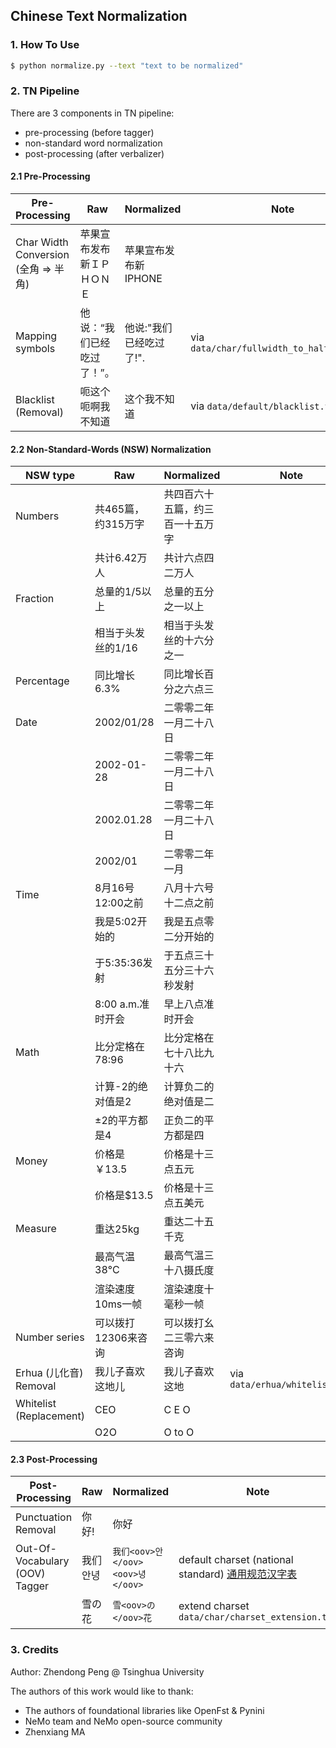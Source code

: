 ## Chinese Text Normalization

### 1. How To Use

``` bash
$ python normalize.py --text "text to be normalized"
```

### 2. TN Pipeline

There are 3 components in TN pipeline:

* pre-processing (before tagger)
* non-standard word normalization
* post-processing (after verbalizer)

#### 2.1 Pre-Processing

| Pre-Processing                       | Raw                        | Normalized              | Note                                       |
| ------------------------------------ | -------------------------- | ----------------------- | ------------------------------------------ |
| Char Width Conversion (全角 => 半角) | 苹果宣布发布新ＩＰＨＯＮＥ | 苹果宣布发布新IPHONE    |                                            |
| Mapping symbols                      | 他说：“我们已经吃过了！”。 | 他说:"我们已经吃过了!". | via `data/char/fullwidth_to_halfwidth.tsv` |
| Blacklist (Removal)                  | 呃这个呃啊我不知道         | 这个我不知道            | via `data/default/blacklist.tsv`           |

#### 2.2 Non-Standard-Words (NSW) Normalization

| NSW type                | Raw                 | Normalized                       | Note                           |
| ----------------------- | ------------------- | -------------------------------- | ------------------------------ |
| Numbers                 | 共465篇，约315万字  | 共四百六十五篇，约三百一十五万字 |                                |
|                         | 共计6.42万人        | 共计六点四二万人                 |                                |
| Fraction                | 总量的1/5以上       | 总量的五分之一以上               |                                |
|                         | 相当于头发丝的1/16  | 相当于头发丝的十六分之一         |                                |
| Percentage              | 同比增长6.3%        | 同比增长百分之六点三             |                                |
| Date                    | 2002/01/28          | 二零零二年一月二十八日           |                                |
|                         | 2002-01-28          | 二零零二年一月二十八日           |                                |
|                         | 2002.01.28          | 二零零二年一月二十八日           |                                |
|                         | 2002/01             | 二零零二年一月                   |                                |
| Time                    | 8月16号12:00之前    | 八月十六号十二点之前             |                                |
|                         | 我是5:02开始的      | 我是五点零二分开始的             |                                |
|                         | 于5:35:36发射       | 于五点三十五分三十六秒发射       |                                |
|                         | 8:00 a.m.准时开会   | 早上八点准时开会                 |                                |
| Math                    | 比分定格在78:96     | 比分定格在七十八比九十六         |                                |
|                         | 计算-2的绝对值是2   | 计算负二的绝对值是二             |                                |
|                         | ±2的平方都是4       | 正负二的平方都是四               |                                |
| Money                   | 价格是￥13.5        | 价格是十三点五元                 |                                |
|                         | 价格是$13.5         | 价格是十三点五美元               |                                |
| Measure                 | 重达25kg            | 重达二十五千克                   |                                |
|                         | 最高气温38°C        | 最高气温三十八摄氏度             |                                |
|                         | 渲染速度10ms一帧    | 渲染速度十毫秒一帧               |                                |
| Number series           | 可以拨打12306来咨询 | 可以拨打幺二三零六来咨询         |                                |
| Erhua (儿化音) Removal  | 我儿子喜欢这地儿    | 我儿子喜欢这地                   | via `data/erhua/whitelist.tsv` |
| Whitelist (Replacement) | CEO                 | C E O                            |                                |
|                         | O2O                 | O to O                           |                                |

#### 2.3 Post-Processing

| Post-Processing                | Raw      | Normalized                       | Note                                                         |
| ------------------------------ | -------- | -------------------------------- | ------------------------------------------------------------ |
| Punctuation Removal            | 你好!    | 你好                             |                                                              |
| Out-Of-Vocabulary (OOV) Tagger | 我们안녕 | `我们<oov>안</oov><oov>녕</oov>` | default charset (national standard) [通用规范汉字表](https://zh.wikipedia.org/wiki/通用规范汉字表) |
|                                | 雪の花   | `雪<oov>の</oov>花`              | extend charset  `data/char/charset_extension.tsv`            |

### 3. Credits

Author: Zhendong Peng @ Tsinghua University

The authors of this work would like to thank:

* The authors of foundational libraries like OpenFst & Pynini
* NeMo team and NeMo open-source community
* Zhenxiang MA
